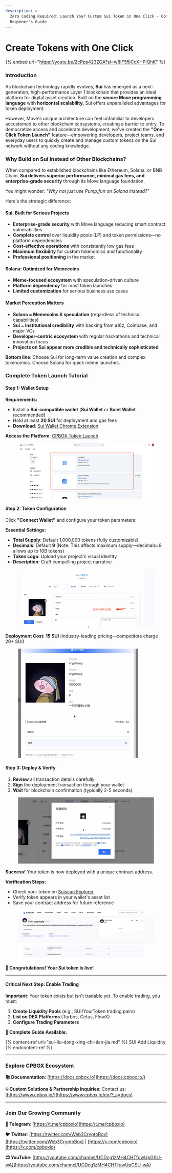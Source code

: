 ```yaml
---
description: >-
  Zero Coding Required: Launch Your Custom Sui Token in One Click - Complete
  Beginner's Guide
---
```


# Create Tokens with One Click

{% embed url="https://youtu.be/ZcPps423ZGA?si=w8IF55iCcXHPIQhK" %}

### **Introduction**

As blockchain technology rapidly evolves, **Sui** has emerged as a next-generation, high-performance Layer 1 blockchain that provides an ideal platform for digital asset creation. Built on the **secure Move programming language** with **horizontal scalability**, Sui offers unparalleled advantages for token deployment.

However, Move's unique architecture can feel unfamiliar to developers accustomed to other blockchain ecosystems, creating a barrier to entry. To democratize access and accelerate development, we've created the **"One-Click Token Launch"** feature—empowering developers, project teams, and everyday users to quickly create and manage custom tokens on the Sui network without any coding knowledge.

### **Why Build on Sui Instead of Other Blockchains?**

When compared to established blockchains like Ethereum, Solana, or BNB Chain, **Sui delivers superior performance, minimal gas fees, and enterprise-grade security** through its Move language foundation.

You might wonder: _"Why not just use Pump.fun on Solana instead?"_

Here's the strategic difference:

#### **Sui: Built for Serious Projects**

* **Enterprise-grade security** with Move language reducing smart contract vulnerabilities
* **Complete control** over liquidity pools (LP) and token permissions—no platform dependencies
* **Cost-effective operations** with consistently low gas fees
* **Maximum flexibility** for custom tokenomics and functionality
* **Professional positioning** in the market

#### **Solana: Optimized for Memecoins**

* **Meme-focused ecosystem** with speculation-driven culture
* **Platform dependency** for most token launches
* **Limited customization** for serious business use cases

#### **Market Perception Matters**

* **Solana = Memecoins & speculation** (regardless of technical capabilities)
* **Sui = Institutional credibility** with backing from a16z, Coinbase, and major VCs
* **Developer-centric ecosystem** with regular hackathons and technical innovation focus
* **Projects on Sui appear more credible and technically sophisticated**

**Bottom line**: Choose Sui for long-term value creation and complex tokenomics. Choose Solana for quick meme launches.

### **Complete Token Launch Tutorial**

#### **Step 1: Wallet Setup**

**Requirements:**

* Install a **Sui-compatible wallet** (**Sui Wallet** or **Suiet Wallet** recommended)
* Hold at least **20 SUI** for deployment and gas fees
* **Download**: [Sui Wallet Chrome Extension](https://chromewebstore.google.com/search/sui?hl=zh-CN\&utm_source=ext_sidebar)

**Access the Platform**: [CPBOX Token Launch](https://www.cpbox.io/en/sui/token/publish?_s=docs)

<figure><img src="../../.gitbook/assets/sui-token-1.png" alt="Connect your Sui wallet to begin"><figcaption></figcaption></figure>

#### **Step 2: Token Configuration**

Click **"Connect Wallet"** and configure your token parameters:

**Essential Settings:**

* **Total Supply**: Default 1,000,000 tokens (fully customizable)
* **Decimals**: Default **9** (Note: This affects maximum supply—decimals=9 allows up to 10B tokens)
* **Token Logo**: Upload your project's visual identity
* **Description**: Craft compelling project narrative

<figure><img src="../../.gitbook/assets/sui-token-2.png" alt="Configure your token parameters"><figcaption></figcaption></figure>

**Deployment Cost**: **15 SUI** (industry-leading pricing—competitors charge 20+ SUI)

<figure><img src="../../.gitbook/assets/sui-token-3.png" alt="Review deployment cost" width="375"><figcaption></figcaption></figure>

#### **Step 3: Deploy & Verify**

1. **Review** all transaction details carefully
2. **Sign** the deployment transaction through your wallet
3. **Wait** for blockchain confirmation (typically 2-5 seconds)

<figure><img src="../../.gitbook/assets/sui-token-4.png" alt="Sign the deployment transaction"><figcaption></figcaption></figure>

**Success!** Your token is now deployed with a unique contract address.

**Verification Steps:**

* Check your token on [Suiscan Explorer](https://suiscan.xyz/)
* Verify token appears in your wallet's asset list
* Save your contract address for future reference

<figure><img src="../../.gitbook/assets/sui-token-5.png" alt="Token successfully deployed"><figcaption></figcaption></figure>

**🎉 Congratulations! Your Sui token is live!**

***

#### **Critical Next Step: Enable Trading**

**Important**: Your token exists but isn't tradable yet. To enable trading, you must:

1. **Create Liquidity Pools** (e.g., SUI/YourToken trading pairs)
2. **List on DEX Platforms** (Turbos, Cetus, FlowX)
3. **Configure Trading Parameters**

**📖 Complete Guide Available:**

{% content-ref url="sui-liu-dong-xing-chi-tian-jia.md" %}
SUI Add Liquidity
{% endcontent-ref %}

***

### **Explore CPBOX Ecosystem** <a href="#learn-more-about-cpbox" id="learn-more-about-cpbox"></a>

**📚 Documentation**: [https://docs.cpbox.io](https://docs.cpbox.io/)

**💡 Custom Solutions & Partnership Inquiries**:
Contact us: [https://www.cpbox.io/](https://www.cpbox.io/en/?_s=docs)

***

### **Join Our Growing Community** <a href="#join-our-community" id="join-our-community"></a>

**💬 Telegram**: [https://t.me/cpboxio](https://t.me/cpboxio)

**🐦 Twitter**: [https://twitter.com/Web3CryptoBox](https://twitter.com/Web3CryptoBox) | [https://x.com/cpboxio](https://x.com/cpboxio)

**📺 YouTube**: [https://youtube.com/channel/UCDcg1zMH4CHTfuwUpGSU-wA](https://youtube.com/channel/UCDcg1zMH4CHTfuwUpGSU-wA)
